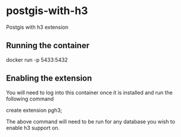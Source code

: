 # postgis-with-h3
Postgis with h3 extension 

## Running the container 
docker run -p 5433:5432 <container name>

## Enabling the extension 
You will need to log into this container once it is installed and run the following command 

create extension pgh3; 

The above command will need to be run for any database you wish to enable h3 support on. 


